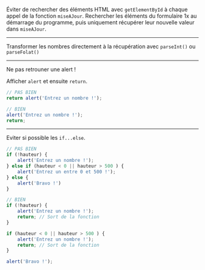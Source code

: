 Éviter de rechercher des éléments HTML avec `getElementById` à chaque appel
de la fonction `miseAJour`.
Rechercher les éléments du formulaire 1x au démarrage du programme,
puis uniquement récupérer leur nouvelle valeur dans `miseAJour`.

---
Transformer les nombres directement à la récupération avec `parseInt()` ou `parseFolat()`

---
Ne pas retrouner une alert !

Afficher `alert` et ensuite `return`.

```javascript
// PAS BIEN
return alert('Entrez un nombre !');

// BIEN
alert('Entrez un nombre !');
return;
```
---
Eviter si possible les `if...else`.

```javascript
// PAS BIEN
if (!hauteur) {
    alert('Entrez un nombre !'); 
} else if (hauteur < 0 || hauteur > 500 ) {
    alert('Entrez un entre 0 et 500 !');     
} else {
    alert('Bravo !')
}

// BIEN
if (!hauteur) {
    alert('Entrez un nombre !');
    return; // Sort de la fonction
}

if (hauteur < 0 || hauteur > 500 ) {
    alert('Entrez un nombre !');
    return; // Sort de la fonction    
}

alert('Bravo !');
```